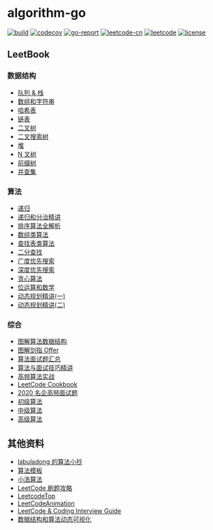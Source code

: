 # algorithm-go

[![build](https://github.com/lijinglin3/algorithm-go/actions/workflows/build.yml/badge.svg)](https://github.com/lijinglin3/algorithm-go/actions/workflows/build.yml)
[![codecov](https://codecov.io/gh/lijinglin3/algorithm-go/branch/master/graph/badge.svg)](https://codecov.io/gh/lijinglin3/algorithm-go)
[![go-report](https://goreportcard.com/badge/github.com/lijinglin3/algorithm-go)](https://goreportcard.com/report/github.com/lijinglin3/algorithm-go)
[![leetcode-cn](https://img.shields.io/badge/leetcode--cn-lijinglin-red)](https://leetcode-cn.com/lijinglin)
[![leetcode](https://img.shields.io/badge/leetcode-lijinglin3-blue)](https://leetcode.com/lijinglin3)
[![license](https://img.shields.io/badge/license-GPL-blue)](LICENSE)

## LeetBook

### 数据结构

- [队列 & 栈](https://leetcode-cn.com/leetbook/detail/queue-stack/)
- [数组和字符串](https://leetcode-cn.com/leetbook/detail/array-and-string/)
- [哈希表](https://leetcode-cn.com/leetbook/detail/hash-table/)
- [链表](https://leetcode-cn.com/leetbook/detail/linked-list/)
- [二叉树](https://leetcode-cn.com/leetbook/detail/data-structure-binary-tree/)
- [二叉搜索树](https://leetcode-cn.com/leetbook/detail/introduction-to-data-structure-binary-search-tree/)
- [堆](https://leetcode-cn.com/leetbook/detail/heap/)
- [N 叉树](https://leetcode-cn.com/leetbook/detail/n-ary-tree/)
- [前缀树](https://leetcode-cn.com/leetbook/detail/trie/)
- [并查集](https://leetcode-cn.com/leetbook/detail/disjoint-set/)

### 算法

- [递归](https://leetcode-cn.com/leetbook/detail/recursion/)
- [递归和分治精讲](https://leetcode-cn.com/leetbook/detail/recursion-and-divide-and-conquer/)
- [排序算法全解析](https://leetcode-cn.com/leetbook/detail/sort-algorithms/)
- [数组类算法](https://leetcode-cn.com/leetbook/detail/all-about-array/)
- [查找表类算法](https://leetcode-cn.com/leetbook/detail/all-about-lockup-table/)
- [二分查找](https://leetcode-cn.com/leetbook/detail/binary-search/)
- [广度优先搜索](https://leetcode-cn.com/leetbook/detail/bfs/)
- [深度优先搜索](https://leetcode-cn.com/leetbook/detail/dfs/)
- [贪心算法](https://leetcode-cn.com/leetbook/detail/greedy/)
- [位运算和数学](https://leetcode-cn.com/leetbook/detail/bit-manipulation-and-math/)
- [动态规划精讲(一)](https://leetcode-cn.com/leetbook/detail/dynamic-programming-1-plus/)
- [动态规划精讲(二)](https://leetcode-cn.com/leetbook/detail/dynamic-programming-2-plus/)

### 综合

- [图解算法数据结构](https://leetcode-cn.com/leetbook/detail/illustration-of-algorithm/)
- [图解剑指 Offer](https://leetcode-cn.com/leetbook/detail/illustrate-lcof/)
- [算法面试题汇总](https://leetcode-cn.com/leetbook/detail/top-interview-questions/)
- [算法与面试技巧精讲](https://leetcode-cn.com/leetbook/detail/algorithm-and-interview-skills/)
- [高频算法实战](https://leetcode-cn.com/leetbook/detail/high-frequency-algorithm-exercise/)
- [LeetCode Cookbook](https://leetcode-cn.com/leetbook/detail/leetcode-cookbook/)
- [2020 名企高频面试题](https://leetcode-cn.com/leetbook/detail/2020-top-interview-questions/)
- [初级算法](https://leetcode-cn.com/leetbook/detail/top-interview-questions-easy/)
- [中级算法](https://leetcode-cn.com/leetbook/detail/top-interview-questions-medium/)
- [高级算法](https://leetcode-cn.com/leetbook/detail/top-interview-questions-hard/)

## 其他资料

- [labuladong 的算法小抄](https://github.com/labuladong/fucking-algorithm)
- [算法模板](https://github.com/greyireland/algorithm-pattern)
- [小浩算法](https://github.com/geekxh/hello-algorithm)
- [LeetCode 刷题攻略](https://github.com/youngyangyang04/leetcode-master)
- [LeetcodeTop](https://github.com/afatcoder/LeetcodeTop)
- [LeetCodeAnimation](https://github.com/MisterBooo/LeetCodeAnimation)
- [LeetCode & Coding Interview Guide](https://doocs.github.io/leetcode)
- [数据结构和算法动态可视化](https://visualgo.net/zh)
